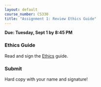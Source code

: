 ```yaml
---
layout: default
course_number: CS330
title: "Assignment 1: Review Ethics Guide"
---
```


**Due: Tuesday, Sept 1 by 8:45 PM**

### Ethics Guide

Read and sign the [Ethics](../assign/ethics.html) guide.

### Submit #

Hard copy with your name and signature!
